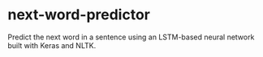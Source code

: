 # next-word-predictor
Predict the next word in a sentence using an LSTM-based neural network built with Keras and NLTK.
